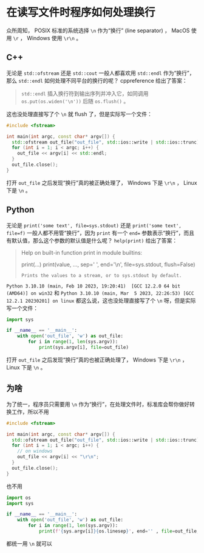 # 在读写文件时程序如何处理换行

众所周知， POSIX 标准的系统选择 `\n` 作为“换行” (line separator) ， MacOS 使用 `\r` ， Windows 使用 `\r\n` 。

## C++

无论是 `std::ofstream` 还是 `std::cout` 一般人都喜欢用 `std::endl` 作为“换行”，那么 `std::endl` 如何处理不同平台的换行的呢？ cppreference 给出了答案：

> `std::endl` 插入换行符到输出序列并冲入它，如同调用 `os.put(os.widen('\n'))` 后随 `os.flush()` 。

这也没处理直接写了个 `\n` 就 flush 了，但是实际写一个文件：

```c++
#include <fstream>

int main(int argc, const char* argv[]) {
  std::ofstream out_file("out_file", std::ios::write | std::ios::trunc);
  for (int i = 1; i < argc; i++) {
    out_file << argv[i] << std::endl;
  }
  out_file.close();
}
```

打开 `out_file` 之后发现“换行”真的被正确处理了， Windows 下是 `\r\n` ， Linux 下是 `\n` 。

## Python

无论是 `print('some text', file=sys.stdout)` 还是 `print('some text', file=f)` 一般人都不用管“换行”，因为 `print` 有一个 `end=` 参数表示“换行”，而且有默认值，那么这个参数的默认值是什么呢？ `help(print)` 给出了答案：

> Help on built-in function print in module builtins:
>
> print(...)
>     print(value, ..., sep=' ', end='\n', file=sys.stdout, flush=False)
>
>     Prints the values to a stream, or to sys.stdout by default.

`Python 3.10.10 (main, Feb 10 2023, 19:20:41)  [GCC 12.2.0 64 bit (AMD64)] on win32` 和 `Python 3.10.10 (main, Mar  5 2023, 22:26:53) [GCC 12.2.1 20230201] on linux` 都这么说，这也没处理直接写了个 `\n` 呀，但是实际写一个文件：

```python
import sys

if __name__ == '__main__':
    with open('out_file', 'w') as out_file:
        for i in range(1, len(sys.argv)):
            print(sys.argv[i], file=out_file)
```

打开 `out_file` 之后发现“换行”真的也被正确处理了， Windows 下是 `\r\n` ， Linux 下是 `\n` 。

## 为啥

为了统一，程序员只需要用 `\n` 作为“换行”，在处理文件时，标准库会帮你做好转换工作，所以不用

```c++
#include <fstream>

int main(int argc, const char* argv[]) {
  std::ofstream out_file("out_file", std::ios::write | std::ios::trunc);
  for (int i = 1; i < argc; i++) {
    // on windows
    out_file << argv[i] << "\r\n";
  }
  out_file.close();
}
```

也不用

```python
import os
import sys

if __name__ == '__main__':
    with open('out_file', 'w') as out_file:
        for i in range(1, len(sys.argv)):
            print(f'{sys.argv[i]}{os.linesep}', end='' , file=out_file, flush=False)
```

都统一用 `\n` 就可以
